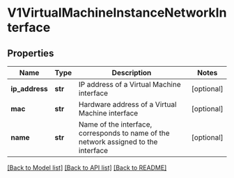 # V1VirtualMachineInstanceNetworkInterface

## Properties
Name | Type | Description | Notes
------------ | ------------- | ------------- | -------------
**ip_address** | **str** | IP address of a Virtual Machine interface | [optional] 
**mac** | **str** | Hardware address of a Virtual Machine interface | [optional] 
**name** | **str** | Name of the interface, corresponds to name of the network assigned to the interface | [optional] 

[[Back to Model list]](../README.md#documentation-for-models) [[Back to API list]](../README.md#documentation-for-api-endpoints) [[Back to README]](../README.md)



